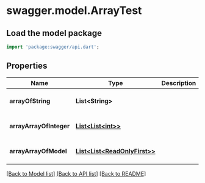 # swagger.model.ArrayTest

## Load the model package
```dart
import 'package:swagger/api.dart';
```

## Properties
Name | Type | Description | Notes
------------ | ------------- | ------------- | -------------
**arrayOfString** | **List&lt;String&gt;** |  | [optional] [default to []]
**arrayArrayOfInteger** | [**List&lt;List&lt;int&gt;&gt;**](List.md) |  | [optional] [default to []]
**arrayArrayOfModel** | [**List&lt;List&lt;ReadOnlyFirst&gt;&gt;**](List.md) |  | [optional] [default to []]

[[Back to Model list]](../README.md#documentation-for-models) [[Back to API list]](../README.md#documentation-for-api-endpoints) [[Back to README]](../README.md)

